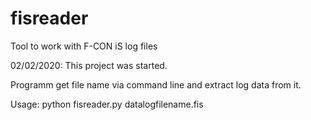 # fisreader
Tool to work with F-CON iS log files

02/02/2020:
This project was started. 

Programm get file name via command line and extract log data from it.

Usage: python fisreader.py datalogfilename.fis

